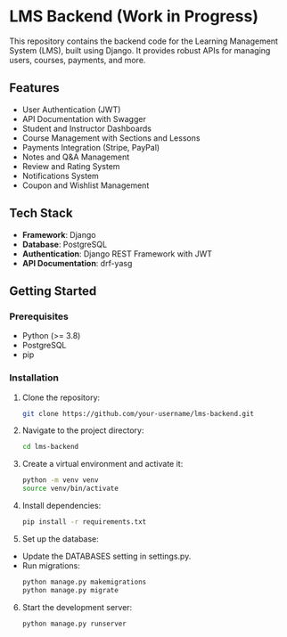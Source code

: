 # LMS Backend (Work in Progress)

This repository contains the backend code for the Learning Management System (LMS), built using Django. It provides robust APIs for managing users, courses, payments, and more.

## Features
- User Authentication (JWT)
- API Documentation with Swagger
- Student and Instructor Dashboards
- Course Management with Sections and Lessons
- Payments Integration (Stripe, PayPal)
- Notes and Q&A Management
- Review and Rating System
- Notifications System
- Coupon and Wishlist Management

## Tech Stack
- **Framework**: Django
- **Database**: PostgreSQL
- **Authentication**: Django REST Framework with JWT
- **API Documentation**: drf-yasg

## Getting Started

### Prerequisites
- Python (>= 3.8)
- PostgreSQL
- pip

### Installation
1. Clone the repository:
   ```bash
   git clone https://github.com/your-username/lms-backend.git
   ```
2. Navigate to the project directory:
   ```bash
   cd lms-backend
   ```
3. Create a virtual environment and activate it:
   ```bash
   python -m venv venv
   source venv/bin/activate
   ```
4. Install dependencies:
   ```bash
   pip install -r requirements.txt
   ```
5. Set up the database:
- Update the DATABASES setting in settings.py.
- Run migrations:
    ```bash
    python manage.py makemigrations
    python manage.py migrate
    ```
6. Start the development server:
    ```bash
    python manage.py runserver
    ```
